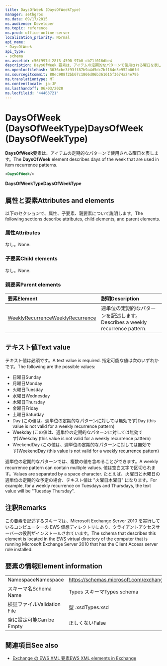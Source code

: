 ```yaml
---
title: DaysOfWeek (DaysOfWeekType)
manager: sethgros
ms.date: 09/17/2015
ms.audience: Developer
ms.topic: reference
ms.prod: office-online-server
localization_priority: Normal
api_name:
- DaysOfWeek
api_type:
- schema
ms.assetid: c56f997d-28f3-4590-97b0-cb71f016dbe4
description: DaysOfWeek 要素は、アイテムの定期的なパターンで使用される曜日を表します。
ms.openlocfilehash: 3036cbe3f93ff87b9a4d5dc7bf164e3e952b06fd
ms.sourcegitcommit: 88ec988f2bb67c1866d06b361615f3674a24e795
ms.translationtype: MT
ms.contentlocale: ja-JP
ms.lasthandoff: 06/03/2020
ms.locfileid: "44463721"
---
```

# <a name="daysofweek-daysofweektype"></a><span data-ttu-id="80c41-103">DaysOfWeek (DaysOfWeekType)</span><span class="sxs-lookup"><span data-stu-id="80c41-103">DaysOfWeek (DaysOfWeekType)</span></span>

<span data-ttu-id="80c41-104">**DaysOfWeek**要素は、アイテムの定期的なパターンで使用される曜日を表します。</span><span class="sxs-lookup"><span data-stu-id="80c41-104">The **DaysOfWeek** element describes days of the week that are used in item recurrence patterns.</span></span> 
  
```XML
<DaysOfWeek/>
```

<span data-ttu-id="80c41-105">**DaysOfWeekType**</span><span class="sxs-lookup"><span data-stu-id="80c41-105">**DaysOfWeekType**</span></span>

## <a name="attributes-and-elements"></a><span data-ttu-id="80c41-106">属性と要素</span><span class="sxs-lookup"><span data-stu-id="80c41-106">Attributes and elements</span></span>

<span data-ttu-id="80c41-107">以下のセクションで、属性、子要素、親要素について説明します。</span><span class="sxs-lookup"><span data-stu-id="80c41-107">The following sections describe attributes, child elements, and parent elements.</span></span>
  
### <a name="attributes"></a><span data-ttu-id="80c41-108">属性</span><span class="sxs-lookup"><span data-stu-id="80c41-108">Attributes</span></span>

<span data-ttu-id="80c41-109">なし。</span><span class="sxs-lookup"><span data-stu-id="80c41-109">None.</span></span>
  
### <a name="child-elements"></a><span data-ttu-id="80c41-110">子要素</span><span class="sxs-lookup"><span data-stu-id="80c41-110">Child elements</span></span>

<span data-ttu-id="80c41-111">なし。</span><span class="sxs-lookup"><span data-stu-id="80c41-111">None.</span></span>
  
### <a name="parent-elements"></a><span data-ttu-id="80c41-112">親要素</span><span class="sxs-lookup"><span data-stu-id="80c41-112">Parent elements</span></span>

|<span data-ttu-id="80c41-113">**要素**</span><span class="sxs-lookup"><span data-stu-id="80c41-113">**Element**</span></span>|<span data-ttu-id="80c41-114">**説明**</span><span class="sxs-lookup"><span data-stu-id="80c41-114">**Description**</span></span>|
|:-----|:-----|
|[<span data-ttu-id="80c41-115">WeeklyRecurrence</span><span class="sxs-lookup"><span data-stu-id="80c41-115">WeeklyRecurrence</span></span>](weeklyrecurrence.md) <br/> |<span data-ttu-id="80c41-116">週単位の定期的なパターンを記述します。</span><span class="sxs-lookup"><span data-stu-id="80c41-116">Describes a weekly recurrence pattern.</span></span>  <br/> |
   
## <a name="text-value"></a><span data-ttu-id="80c41-117">テキスト値</span><span class="sxs-lookup"><span data-stu-id="80c41-117">Text value</span></span>

<span data-ttu-id="80c41-118">テキスト値は必須です。</span><span class="sxs-lookup"><span data-stu-id="80c41-118">A text value is required.</span></span> <span data-ttu-id="80c41-119">指定可能な値は次のいずれかです。</span><span class="sxs-lookup"><span data-stu-id="80c41-119">The following are the possible values:</span></span>
  
- <span data-ttu-id="80c41-120">日曜日</span><span class="sxs-lookup"><span data-stu-id="80c41-120">Sunday</span></span>    
- <span data-ttu-id="80c41-121">月曜日</span><span class="sxs-lookup"><span data-stu-id="80c41-121">Monday</span></span>    
- <span data-ttu-id="80c41-122">火曜日</span><span class="sxs-lookup"><span data-stu-id="80c41-122">Tuesday</span></span>    
- <span data-ttu-id="80c41-123">水曜日</span><span class="sxs-lookup"><span data-stu-id="80c41-123">Wednesday</span></span>    
- <span data-ttu-id="80c41-124">木曜日</span><span class="sxs-lookup"><span data-stu-id="80c41-124">Thursday</span></span>    
- <span data-ttu-id="80c41-125">金曜日</span><span class="sxs-lookup"><span data-stu-id="80c41-125">Friday</span></span>    
- <span data-ttu-id="80c41-126">土曜日</span><span class="sxs-lookup"><span data-stu-id="80c41-126">Saturday</span></span>    
- <span data-ttu-id="80c41-127">Day (この値は、週単位の定期的なパターンに対しては無効です)</span><span class="sxs-lookup"><span data-stu-id="80c41-127">Day (this value is not valid for a weekly recurrence pattern)</span></span>    
- <span data-ttu-id="80c41-128">Weekday (この値は、週単位の定期的なパターンに対しては無効です)</span><span class="sxs-lookup"><span data-stu-id="80c41-128">Weekday (this value is not valid for a weekly recurrence pattern)</span></span>    
- <span data-ttu-id="80c41-129">WeekendDay (この値は、週単位の定期的なパターンに対しては無効です)</span><span class="sxs-lookup"><span data-stu-id="80c41-129">WeekendDay (this value is not valid for a weekly recurrence pattern)</span></span>
    
<span data-ttu-id="80c41-130">週単位の定期的なパターンでは、複数の値を含めることができます。</span><span class="sxs-lookup"><span data-stu-id="80c41-130">A weekly recurrence pattern can contain multiple values.</span></span> <span data-ttu-id="80c41-131">値は空白文字で区切られます。</span><span class="sxs-lookup"><span data-stu-id="80c41-131">Values are separated by a space character.</span></span> <span data-ttu-id="80c41-132">たとえば、火曜日と木曜日の週単位の定期的な予定の場合、テキスト値は "火曜日木曜日" になります。</span><span class="sxs-lookup"><span data-stu-id="80c41-132">For example, for a weekly recurrence on Tuesdays and Thursdays, the text value will be "Tuesday Thursday".</span></span>
  
## <a name="remarks"></a><span data-ttu-id="80c41-133">注釈</span><span class="sxs-lookup"><span data-stu-id="80c41-133">Remarks</span></span>

<span data-ttu-id="80c41-134">この要素を記述するスキーマは、Microsoft Exchange Server 2010 を実行しているコンピューターの EWS 仮想ディレクトリにあり、クライアントアクセスサーバーの役割がインストールされています。</span><span class="sxs-lookup"><span data-stu-id="80c41-134">The schema that describes this element is located in the EWS virtual directory of the computer that is running Microsoft Exchange Server 2010 that has the Client Access server role installed.</span></span>
  
## <a name="element-information"></a><span data-ttu-id="80c41-135">要素の情報</span><span class="sxs-lookup"><span data-stu-id="80c41-135">Element information</span></span>

|||
|:-----|:-----|
|<span data-ttu-id="80c41-136">Namespace</span><span class="sxs-lookup"><span data-stu-id="80c41-136">Namespace</span></span>  <br/> |https://schemas.microsoft.com/exchange/services/2006/types  <br/> |
|<span data-ttu-id="80c41-137">スキーマ名</span><span class="sxs-lookup"><span data-stu-id="80c41-137">Schema Name</span></span>  <br/> |<span data-ttu-id="80c41-138">Types スキーマ</span><span class="sxs-lookup"><span data-stu-id="80c41-138">Types schema</span></span>  <br/> |
|<span data-ttu-id="80c41-139">検証ファイル</span><span class="sxs-lookup"><span data-stu-id="80c41-139">Validation File</span></span>  <br/> |<span data-ttu-id="80c41-140">型 .xsd</span><span class="sxs-lookup"><span data-stu-id="80c41-140">Types.xsd</span></span>  <br/> |
|<span data-ttu-id="80c41-141">空に設定可能</span><span class="sxs-lookup"><span data-stu-id="80c41-141">Can be Empty</span></span>  <br/> |<span data-ttu-id="80c41-142">正しくない</span><span class="sxs-lookup"><span data-stu-id="80c41-142">False</span></span>  <br/> |
   
## <a name="see-also"></a><span data-ttu-id="80c41-143">関連項目</span><span class="sxs-lookup"><span data-stu-id="80c41-143">See also</span></span>

- [<span data-ttu-id="80c41-144">Exchange の EWS XML 要素</span><span class="sxs-lookup"><span data-stu-id="80c41-144">EWS XML elements in Exchange</span></span>](ews-xml-elements-in-exchange.md)

